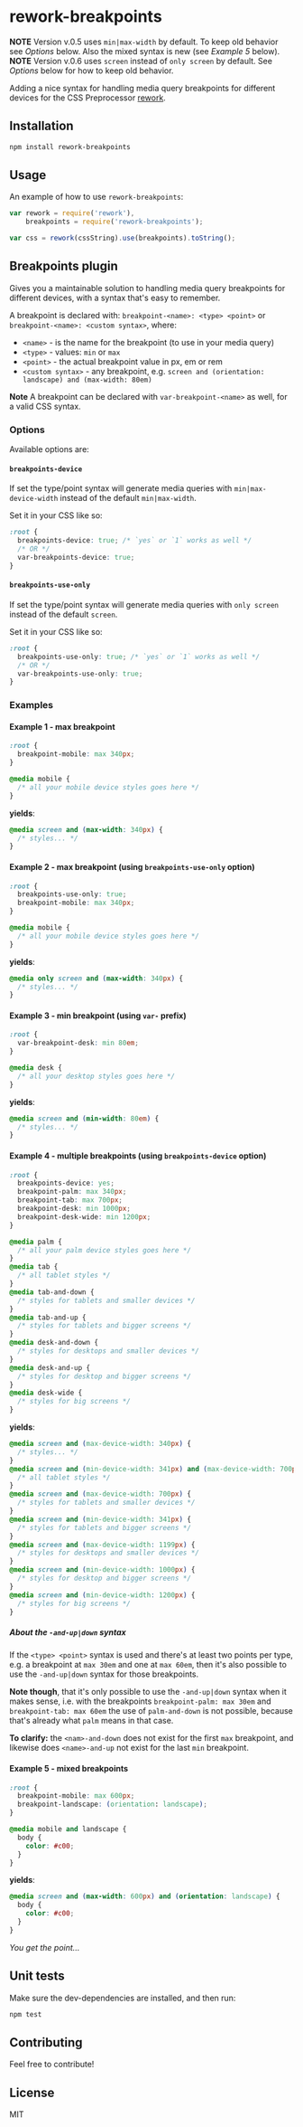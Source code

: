 rework-breakpoints
===================

**NOTE** Version v.0.5 uses `min|max-width` by default. To keep old behavior see *Options* below. Also the mixed syntax is new (see *Example 5* below).
**NOTE** Version v.0.6 uses `screen` instead of `only screen` by default. See *Options* below for how to keep old behavior.

Adding a nice syntax for handling media query breakpoints for different devices for the CSS Preprocessor [rework](https://github.com/reworkcss/rework).

## Installation

```bash
npm install rework-breakpoints
```

## Usage

An example of how to use `rework-breakpoints`:

```javascript
var rework = require('rework'),
    breakpoints = require('rework-breakpoints');

var css = rework(cssString).use(breakpoints).toString();
```

## Breakpoints plugin

Gives you a maintainable solution to handling media query breakpoints
for different devices, with a syntax that's easy to remember.

A breakpoint is declared with: `breakpoint-<name>: <type> <point>` or `breakpoint-<name>: <custom syntax>`, where:

  * `<name>` - is the name for the breakpoint (to use in your media query)
  * `<type>` - values: `min` or `max`
  * `<point>` - the actual breakpoint value in px, em or rem
  * `<custom syntax>` - any breakpoint, e.g. `screen and (orientation: landscape) and (max-width: 80em)`

**Note** A breakpoint can be declared with `var-breakpoint-<name>` as well, for a valid CSS syntax.

### Options

Available options are:

#### `breakpoints-device`

If set the type/point syntax will generate media queries with `min|max-device-width` instead of the default `min|max-width`.

Set it in your CSS like so:

```css
:root {
  breakpoints-device: true; /* `yes` or `1` works as well */
  /* OR */
  var-breakpoints-device: true;
}
```

#### `breakpoints-use-only`

If set the type/point syntax will generate media queries with `only screen` instead of the default `screen`.

Set it in your CSS like so:

```css
:root {
  breakpoints-use-only: true; /* `yes` or `1` works as well */
  /* OR */
  var-breakpoints-use-only: true;
}
```

### Examples

#### Example 1 - max breakpoint

```css
:root {
  breakpoint-mobile: max 340px;
}

@media mobile {
  /* all your mobile device styles goes here */
}
```

**yields**:

```css
@media screen and (max-width: 340px) {
  /* styles... */
}
```

#### Example 2 - max breakpoint (using `breakpoints-use-only` option)

```css
:root {
  breakpoints-use-only: true;
  breakpoint-mobile: max 340px;
}

@media mobile {
  /* all your mobile device styles goes here */
}
```

**yields**:

```css
@media only screen and (max-width: 340px) {
  /* styles... */
}
```

#### Example 3 - min breakpoint (using `var-` prefix)

```css
:root {
  var-breakpoint-desk: min 80em;
}

@media desk {
  /* all your desktop styles goes here */
}
```

**yields**:

```css
@media screen and (min-width: 80em) {
  /* styles... */
}
```

#### Example 4 - multiple breakpoints (using `breakpoints-device` option)

```css
:root {
  breakpoints-device: yes;
  breakpoint-palm: max 340px;
  breakpoint-tab: max 700px;
  breakpoint-desk: min 1000px;
  breakpoint-desk-wide: min 1200px;
}

@media palm {
  /* all your palm device styles goes here */
}
@media tab {
  /* all tablet styles */
}
@media tab-and-down {
  /* styles for tablets and smaller devices */
}
@media tab-and-up {
  /* styles for tablets and bigger screens */
}
@media desk-and-down {
  /* styles for desktops and smaller devices */
}
@media desk-and-up {
  /* styles for desktop and bigger screens */
}
@media desk-wide {
  /* styles for big screens */
}
```

**yields**:

```css
@media screen and (max-device-width: 340px) {
  /* styles... */
}
@media screen and (min-device-width: 341px) and (max-device-width: 700px) {
  /* all tablet styles */
}
@media screen and (max-device-width: 700px) {
  /* styles for tablets and smaller devices */
}
@media screen and (min-device-width: 341px) {
  /* styles for tablets and bigger screens */
}
@media screen and (max-device-width: 1199px) {
  /* styles for desktops and smaller devices */
}
@media screen and (min-device-width: 1000px) {
  /* styles for desktop and bigger screens */
}
@media screen and (min-device-width: 1200px) {
  /* styles for big screens */
}
```

##### About the `-and-up|down` syntax

If the `<type> <point>` syntax is used and there's at least two points per type, e.g. a breakpoint at `max 30em` and one at `max 60em`, then it's also possible to use the `-and-up|down` syntax for those breakpoints.

**Note though**, that it's only possible to use the `-and-up|down` syntax when it makes sense, i.e. with the breakpoints `breakpoint-palm: max 30em` and `breakpoint-tab: max 60em` the use of `palm-and-down` is not possible, because that's already what `palm` means in that case.

**To clarify:** the `<nam>-and-down` does not exist for the first `max` breakpoint, and likewise does `<name>-and-up` not exist for the last `min` breakpoint.

#### Example 5 - mixed breakpoints

```css
:root {
  breakpoint-mobile: max 600px;
  breakpoint-landscape: (orientation: landscape);
}

@media mobile and landscape {
  body {
    color: #c00;
  }
}
```

**yields**:

```css
@media screen and (max-width: 600px) and (orientation: landscape) {
  body {
    color: #c00;
  }
}
```

*You get the point...*

## Unit tests

Make sure the dev-dependencies are installed, and then run:

```bash
npm test
```

## Contributing

Feel free to contribute!

## License

MIT
